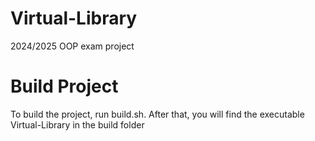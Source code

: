 # Virtual-Library
2024/2025 OOP exam project

# Build Project
To build the project, run build.sh.
After that, you will find the executable Virtual-Library in the build folder
